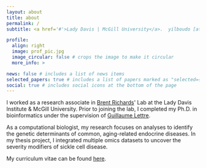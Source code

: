 ```yaml
---
layout: about
title: about
permalink: /
subtitle: <a href='#'>Lady Davis | McGill University</a>.  yilboudo [at] gmail [dot] com.

profile:
  align: right
  image: prof_pic.jpg
  image_circular: false # crops the image to make it circular
  more_info: >

news: false # includes a list of news items
selected_papers: true # includes a list of papers marked as "selected={true}"
social: true # includes social icons at the bottom of the page
---
```


I worked as a research associate in [Brent Richards](https://www.mcgill.ca/genepi/)' Lab at the Lady Davis Institute & McGill University. Prior to joining the lab, I completed my Ph.D. in bioinformatics under the supervision of [Guillaume Lettre](http://www.mhi-humangenetics.org/fr/membres/). 

As a computational biologist, my research focuses on analyses to identify the genetic determinants of common, aging-related endocrine diseases. In my thesis project, I integrated multiple omics datasets to uncover the severity modifiers of sickle cell disease. 

My curriculum vitae can be found [here](assets/pdf/Yann_Ilboudo_CV_Oct302024_RA.pdf).


